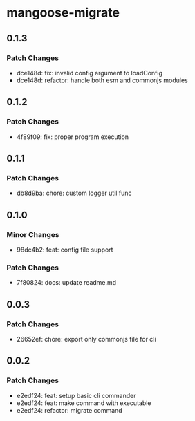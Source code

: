 # mangoose-migrate

## 0.1.3

### Patch Changes

- dce148d: fix: invalid config argument to loadConfig
- dce148d: refactor: handle both esm and commonjs modules

## 0.1.2

### Patch Changes

- 4f89f09: fix: proper program execution

## 0.1.1

### Patch Changes

- db8d9ba: chore: custom logger util func

## 0.1.0

### Minor Changes

- 98dc4b2: feat: config file support

### Patch Changes

- 7f80824: docs: update readme.md

## 0.0.3

### Patch Changes

- 26652ef: chore: export only commonjs file for cli

## 0.0.2

### Patch Changes

- e2edf24: feat: setup basic cli commander
- e2edf24: feat: make <name> command with executable
- e2edf24: refactor: migrate command
